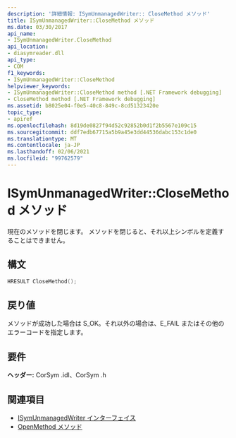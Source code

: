 ```yaml
---
description: '詳細情報: ISymUnmanagedWriter:: CloseMethod メソッド'
title: ISymUnmanagedWriter::CloseMethod メソッド
ms.date: 03/30/2017
api_name:
- ISymUnmanagedWriter.CloseMethod
api_location:
- diasymreader.dll
api_type:
- COM
f1_keywords:
- ISymUnmanagedWriter::CloseMethod
helpviewer_keywords:
- ISymUnmanagedWriter::CloseMethod method [.NET Framework debugging]
- CloseMethod method [.NET Framework debugging]
ms.assetid: b8025e04-f0e5-40c8-849c-8cd51323420e
topic_type:
- apiref
ms.openlocfilehash: 8d19de0827f94d52c92852b0d1f2b5567e109c15
ms.sourcegitcommit: ddf7edb67715a5b9a45e3dd44536dabc153c1de0
ms.translationtype: MT
ms.contentlocale: ja-JP
ms.lasthandoff: 02/06/2021
ms.locfileid: "99762579"
---
```

# <a name="isymunmanagedwriterclosemethod-method"></a>ISymUnmanagedWriter::CloseMethod メソッド

現在のメソッドを閉じます。 メソッドを閉じると、それ以上シンボルを定義することはできません。  
  
## <a name="syntax"></a>構文  
  
```cpp  
HRESULT CloseMethod();  
```  
  
## <a name="return-value"></a>戻り値  

 メソッドが成功した場合は S_OK。それ以外の場合は、E_FAIL またはその他のエラーコードを指定します。  
  
## <a name="requirements"></a>要件  

 **ヘッダー:** CorSym .idl、CorSym .h  
  
## <a name="see-also"></a>関連項目

- [ISymUnmanagedWriter インターフェイス](isymunmanagedwriter-interface.md)
- [OpenMethod メソッド](isymunmanagedwriter-openmethod-method.md)
